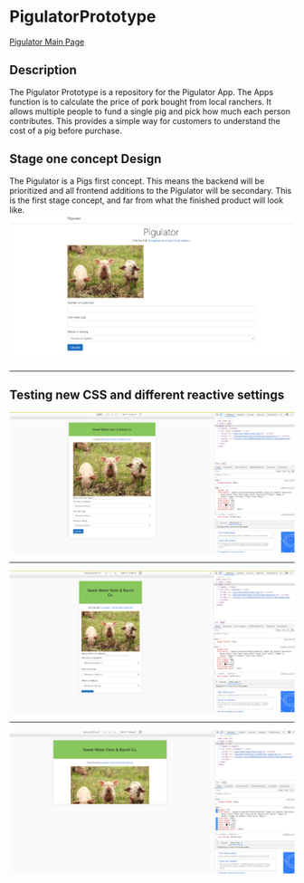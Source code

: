 # PigulatorPrototype
[Pigulator Main Page](https://github.com/Sillymoosey/Pigulator)
## Description
The Pigulator Prototype is a repository for the Pigulator App. The Apps function is to calculate the price of pork bought from local ranchers. 
It allows multiple people to fund a single pig and pick how much each person contributes. This provides a simple way for customers to understand the cost of a pig before purchase.

## Stage one concept Design
The Pigulator is a Pigs first concept. This means the backend will be prioritized and all frontend additions to the Pigulator will be secondary. 
This is the first stage concept, and far from what the finished product will look like.
![Pigs1](https://github.com/Sillymoosey/PigulatorPrototype/blob/master/Pictures/First%20Concept.PNG)

---

## Testing new CSS and different reactive settings
![Ipad](https://github.com/Sillymoosey/PigulatorPrototype/blob/master/Pictures/Ipad.PNG)

---

![iphone](https://github.com/Sillymoosey/PigulatorPrototype/blob/master/Pictures/Iphone.PNG)

---

![sideways](https://github.com/Sillymoosey/PigulatorPrototype/blob/master/Pictures/Sideways.PNG)
